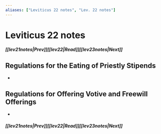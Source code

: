 ```yaml
---
aliases: ["Leviticus 22 notes", "Lev. 22 notes"]
---
```

# Leviticus 22 notes
##### <span class=arrow-left></span>[[lev21notes|Prev]]<span class=navigation-separator></span>[[lev22|Read]]<span class=navigation-separator></span>[[lev23notes|Next]]<span class=arrow-right></span>
## Regulations for the Eating of Priestly Stipends
- 
## Regulations for Offering Votive and Freewill Offerings
- 
##### <span class=arrow-left></span>[[lev21notes|Prev]]<span class=navigation-separator></span>[[lev22|Read]]<span class=navigation-separator></span>[[lev23notes|Next]]<span class=arrow-right></span>